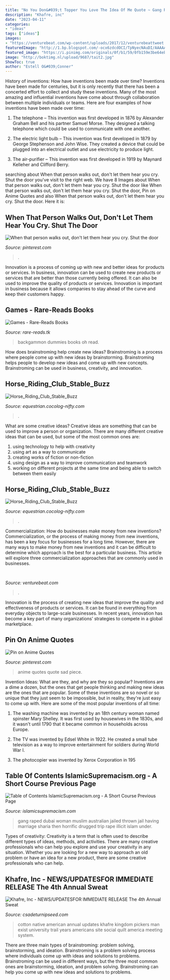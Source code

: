 ```yaml
---
title: "No You Don&#039;t Topper You Love The Idea Of Me Quote ~ Gang Raped Dubai Woman Muslim Australian Jailed Thrown Jail Having Marriage Sharia Then Horrific Drugged Trip Rape Illicit Islam Under"
description: "Khafre, inc"
date: "2023-04-11"
categories:
- "ideas"
tags: ["ideas"]
images:
- "https://venturebeat.com/wp-content/uploads/2017/12/venturebeattweet.jpg?w=800"
featuredImage: "http://1.bp.blogspot.com/-ocx6zdcdOCI/TpNyecNAuDI/AAAAAAAARCg/rVcUMB-gQac/s400/xstandards.jpg"
featured_image: "https://i.pinimg.com/originals/0f/b1/59/0fb159e3be64eb75400c373231503ac7.jpg"
image: "http://boktimg.nl/upload/9687/tait2.jpg"
ShowToc: true
author: "Estell O&#039;Conner"
---
```



History of inventions: How have inventions been made over time?
Inventions have been made for centuries, but it is only recently that there has been a concerted effort to collect and study these inventions. Many of the most amazing and influential inventions have come about through collaboration between multiple individuals or teams. Here are four examples of how inventions have been made over time:

1) The telephone – This invention was first developed in 1876 by Alexander Graham Bell and his partner Samuel Morse. They designed a talking telephone which could be used to communicate with one another.

2) The electric light bulb – This invention was first developed in 1879 by George Stephenson and John Wise. They created a device that could be plugged into an electrical outlet and use electricity to produce light.

3) The air-purifier – This invention was first developed in 1919 by Maynard Kelleher and Clifford Berry.

	

		
searching about When that person walks out, don&#039;t let them hear you cry. Shut the door you've visit to the right web. We have 8 Images about When that person walks out, don&#039;t let them hear you cry. Shut the door like When that person walks out, don&#039;t let them hear you cry. Shut the door, Pin on Anime Quotes and also When that person walks out, don&#039;t let them hear you cry. Shut the door. Here it is:
		
    
## When That Person Walks Out, Don&#039;t Let Them Hear You Cry. Shut The Door

<img loading=lazy src="https://i.pinimg.com/originals/17/56/56/1756569c8719d4c21c3389dc7e3c7005.jpg" onerror="this.onerror=null;this.src='https://tse4.mm.bing.net/th?id=OIP.T-o8Mgkvtfi5ocV2q3i8YQAAAA&amp;pid=15.1';" alt="When that person walks out, don&#039;t let them hear you cry. Shut the door">

_Source: pinterest.com_

>. 

	

Innovation is a process of coming up with new and better ideas for products or services. In business, innovation can be used to create new products or services that are better than those currently being offered. It can also be used to improve the quality of products or services. Innovation is important in business because it allows companies to stay ahead of the curve and keep their customers happy.

    
## Games - Rare-Reads Books

<img loading=lazy src="https://images-na.ssl-images-amazon.com/images/I/51XvXVv6s2L._SX319_BO1,204,203,200_.jpg" onerror="this.onerror=null;this.src='https://tse1.mm.bing.net/th?id=OIP.mdQDXZrIIAvRrOcCoOYlEQAAAA&amp;pid=15.1';" alt="Games - Rare-Reads Books">

_Source: rare-reads.tk_

>backgammon dummies books oh read. 

	

How does brainstroming help create new ideas?
Brainstroming is a process where people come up with new ideas by brainstorming. Brainstroming helps people to develop new ideas and come up with new concepts. Brainstroming can be used in business, creativity, and innovation.

    
## Horse_Riding_Club_Stable_Buzz

<img loading=lazy src="http://boktimg.nl/upload/9687/tait2.jpg" onerror="this.onerror=null;this.src='https://tse2.mm.bing.net/th?id=OIP.IHuZWdj7b5iQaCFLrmC3lgHaFf&amp;pid=15.1';" alt="Horse_Riding_Club_Stable_Buzz">

_Source: equestrian.cocolog-nifty.com_

>. 

	

What are some creative ideas?
Creative ideas are something that can be used to improve a person or organization. There are many different creative ideas that can be used, but some of the most common ones are: 
1. using technology to help with creativity 
2. using art as a way to communicate 
3. creating works of fiction or non-fiction 
4. using design as a way to improve communication and teamwork 
5. working on different projects at the same time and being able to switch between them easily 

    
## Horse_Riding_Club_Stable_Buzz

<img loading=lazy src="http://1.bp.blogspot.com/-ocx6zdcdOCI/TpNyecNAuDI/AAAAAAAARCg/rVcUMB-gQac/s400/xstandards.jpg" onerror="this.onerror=null;this.src='https://tse3.mm.bing.net/th?id=OIP.zjN8haHINZZEjFE0xb3xAQAAAA&amp;pid=15.1';" alt="Horse_Riding_Club_Stable_Buzz">

_Source: equestrian.cocolog-nifty.com_

>. 

	

Commercialization: How do businesses make money from new inventions?
Commercialization, or the process of making money from new inventions, has been a key focus for businesses for a long time. However, there are many ways to make money from new inventions and it can be difficult to determine which approach is the best for a particular business. This article will explore three commercialization approaches that are commonly used in businesses.

    
## 

<img loading=lazy src="https://venturebeat.com/wp-content/uploads/2017/12/venturebeattweet.jpg?w=800" onerror="this.onerror=null;this.src='https://tse1.mm.bing.net/th?id=OIP.oPG9akIFlOLxYQ13kp2vvwHaFj&amp;pid=15.1';" alt="">

_Source: venturebeat.com_

>. 

	

Innovation is the process of creating new ideas that improve the quality and effectiveness of products or services. It can be found in everything from everyday objects to large-scale businesses. In recent years, innovation has become a key part of many organizations’ strategies to compete in a global marketplace.

    
## Pin On Anime Quotes

<img loading=lazy src="https://i.pinimg.com/originals/0f/b1/59/0fb159e3be64eb75400c373231503ac7.jpg" onerror="this.onerror=null;this.src='https://tse2.mm.bing.net/th?id=OIP.rRO1ozsSHvQ1vgUfF3CCdgHaHa&amp;pid=15.1';" alt="Pin on Anime Quotes">

_Source: pinterest.com_

>anime quotes quote sad piece. 

	

Invention Ideas: What are they, and why are they so popular?
Inventions are a dime a dozen, but the ones that get people thinking and making new ideas are the ones that are popular. Some of these inventions are so novel or so unique that they just seem to be impossible, but in reality, they're just easy to come up with. Here are some of the most popular inventions of all time: 
1. The washing machine was invented by an 18th century woman named spinster Mary Shelley. It was first used by housewives in the 1830s, and it wasn't until 1790 that it became common in households across Europe.

2. The TV was invented by Edsel White in 1922. He created a small tube television as a way to improve entertainment for soldiers during World War I.

3. The photocopier was invented by Xerox Corporation in 195
    
## Table Of Contents IslamicSupremacism.org - A Short Course Previous Page

<img loading=lazy src="http://islamicsupremacism.com/Islamic_Supremacism/Efforts_To_Reform_Islam_files/6a00d8341c60bf53ef017eeb156718970d-pi.jpg" onerror="this.onerror=null;this.src='https://tse3.mm.bing.net/th?id=OIP.Der9jWhzOtCIvOcmmFF7sQHaEL&amp;pid=15.1';" alt="Table of Contents IslamicSupremacism.org - A Short Course Previous Page">

_Source: islamicsupremacism.com_

>gang raped dubai woman muslim australian jailed thrown jail having marriage sharia then horrific drugged trip rape illicit islam under. 

	

Types of creativity:
Creativity is a term that is often used to describe different types of ideas, methods, and activities. There are many creative professionals who can help you explore and use your creativity in any situation. Whether you are looking for a new way to approach an old problem or have an idea for a new product, there are some creative professionals who can help.

    
## Khafre, Inc - NEWS/UPDATES﻿FOR IMMEDIATE RELEASE The 4th Annual Sweat

<img loading=lazy src="http://www.csadeturnipseed.com/yahoo_site_admin/assets/images/cotton_pickers_image_nice_copy.83121555_std.jpg" onerror="this.onerror=null;this.src='https://tse3.mm.bing.net/th?id=OIP.66fzPS6ID8QJOoipiAQEawHaMW&amp;pid=15.1';" alt="Khafre, Inc - NEWS/UPDATES﻿FOR IMMEDIATE RELEASE The 4th Annual Sweat">

_Source: csadeturnipseed.com_

>cotton native american annual updates khafre kingdom pickers man exist university trail years americans site social quilt america meeting system. 

	

There are three main types of brainstroming: problem solving, brainstorming, and ideation.
Brainstroming is a problem solving process where individuals come up with ideas and solutions to problems. Brainstroming can be used in different ways, but the three most common ones are brainstorming, ideation, and problem solving. Brainstroming can help you come up with new ideas and solutions to problems.

